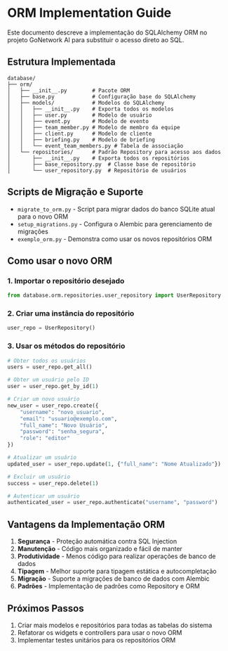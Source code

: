 # ORM Implementation Guide

Este documento descreve a implementação do SQLAlchemy ORM no projeto GoNetwork AI para substituir o acesso direto ao SQL.

## Estrutura Implementada

```
database/
├── orm/
│   ├── __init__.py        # Pacote ORM
│   ├── base.py            # Configuração base do SQLAlchemy
│   ├── models/            # Modelos do SQLAlchemy
│   │   ├── __init__.py    # Exporta todos os modelos
│   │   ├── user.py        # Modelo de usuário
│   │   ├── event.py       # Modelo de evento
│   │   ├── team_member.py # Modelo de membro da equipe
│   │   ├── client.py      # Modelo de cliente
│   │   ├── briefing.py    # Modelo de briefing
│   │   └── event_team_members.py # Tabela de associação
│   └── repositories/      # Padrão Repository para acesso aos dados
│       ├── __init__.py    # Exporta todos os repositórios
│       ├── base_repository.py  # Classe base de repositório
│       └── user_repository.py  # Repositório de usuários
```

## Scripts de Migração e Suporte

- `migrate_to_orm.py` - Script para migrar dados do banco SQLite atual para o novo ORM
- `setup_migrations.py` - Configura o Alembic para gerenciamento de migrações
- `exemplo_orm.py` - Demonstra como usar os novos repositórios ORM

## Como usar o novo ORM

### 1. Importar o repositório desejado

```python
from database.orm.repositories.user_repository import UserRepository
```

### 2. Criar uma instância do repositório

```python
user_repo = UserRepository()
```

### 3. Usar os métodos do repositório

```python
# Obter todos os usuários
users = user_repo.get_all()

# Obter um usuário pelo ID
user = user_repo.get_by_id(1)

# Criar um novo usuário
new_user = user_repo.create({
    "username": "novo_usuario",
    "email": "usuario@exemplo.com",
    "full_name": "Novo Usuário",
    "password": "senha_segura",
    "role": "editor"
})

# Atualizar um usuário
updated_user = user_repo.update(1, {"full_name": "Nome Atualizado"})

# Excluir um usuário
success = user_repo.delete(1)

# Autenticar um usuário
authenticated_user = user_repo.authenticate("username", "password")
```

## Vantagens da Implementação ORM

1. **Segurança** - Proteção automática contra SQL Injection
2. **Manutenção** - Código mais organizado e fácil de manter
3. **Produtividade** - Menos código para realizar operações de banco de dados
4. **Tipagem** - Melhor suporte para tipagem estática e autocompletação
5. **Migração** - Suporte a migrações de banco de dados com Alembic
6. **Padrões** - Implementação de padrões como Repository e ORM

## Próximos Passos

1. Criar mais modelos e repositórios para todas as tabelas do sistema
2. Refatorar os widgets e controllers para usar o novo ORM
3. Implementar testes unitários para os repositórios ORM
